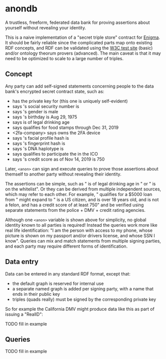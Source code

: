 anondb
======

A trustless, freeform, federated data bank for proving assertions about yourself without revealing your identity.

This is a naive implementation of a "secret triple store" contract for [Enigma][enigma].
It should be fairly reliable since the complicated parts map onto existing RDF concepts,
and RDF can be validated using the [W3C test site][w3c] (basic) and/or ontology theorum provers (advanced).
The main caveat is that it may need to be optimized to scale to a large number of triples.

Concept
-------

Any party can add self-signed statements concerning people to the data bank's encrypted secret contract state, such as:

* <anon> has the private key for <pubkey> (this one is uniquely self-evident)
* <federal-gov> says <anon>'s social security number is <ssn>
* <state-gov> says <anon>'s gender is male
* <state-gov> says <anon>'s birthday is Aug 29, 1975
* <state-gov> says <anon> is of legal drinking age
* <state-gov> says <anon> qualifies for food stamps through Dec 31, 2019
* <2fa-company> says <anon> owns the 2FA device <deviceid>
* <biometrics-company> says <anon>'s facial profile hash is <hash>
* <biometrics-company> says <anon>'s fingerprint hash is <hash>
* <sequencing-company> says <anon>'s DNA haplotype is <hash>
* <kyc-company> says <anon> qualifies to participate the in the <token> ICO
* <credit-company> says <anon>'s credit score as of Nov 14, 2019 is 750

Later, `<anon>` can sign and execute queries to prove those assertions about themself to another party without revealing their identity.

The assertions can be simple, such as "<anon> is of legal drinking age in <state>" or "<anon> is on the <token> whitelist". Or they can be derived from multiple independent sources, which may refer to each other. For example, "<anon> qualifies for a $5000 loan from <bank>" might expand to "<anon> is a US citizen, and <anon> is over 18 years old, and <anon> is not a felon, and <anon> has a credit score of at least 750" and be verified using separate statements from the police + DMV + credit rating agencies.

Although one `<anon>` variable is shown above for simplicity, no global identity known to all parties is required! Instead the queries work more like real life identification: "I am the person with access to my phone, whose picture is shown on my passport and/or drivers license, and whose SSN I know". Queries can mix and match statements from multiple signing parties, and each party may require different forms of identification.

Data entry
----------

Data can be entered in any standard RDF format, except that:

* the default graph is reserved for internal use
* a separate named graph is added per signing party, with a name that ends in their public key
* triples (quads really) must be signed by the corresponding private key

So for example the California DMV might produce data like this as part of issuing a "RealID":

TODO fill in example

Queries
-------

TODO fill in example

[enigma]: https://enigma.co
[enigmajs]: ???
[foaf]: ???
[hd]: ???
[w3c]: ???
